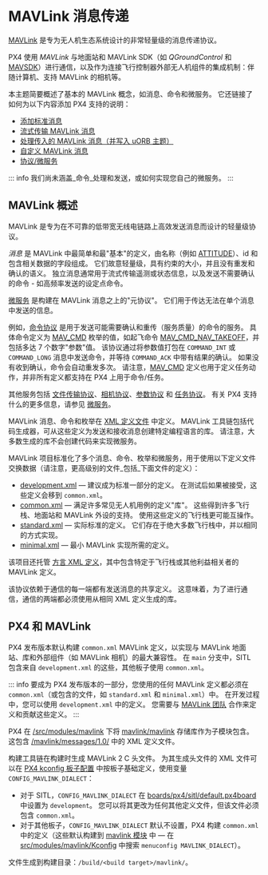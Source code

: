 # MAVLink 消息传递

[MAVLink](https://mavlink.io/en/) 是专为无人机生态系统设计的非常轻量级的消息传递协议。

PX4 使用 _MAVLink_ 与地面站和 MAVLink SDK（如 _QGroundControl_ 和 [MAVSDK](https://mavsdk.mavlink.io/)）进行通信，以及作为连接飞行控制器外部无人机组件的集成机制：伴随计算机、支持 MAVLink 的相机等。

本主题简要概述了基本的 MAVLink 概念，如消息、命令和微服务。
它还链接了如何为以下内容添加 PX4 支持的说明：

- [添加标准消息](../mavlink/adding_messages.md)
- [流式传输 MAVLink 消息](../mavlink/streaming_messages.md)
- [处理传入的 MAVLink 消息（并写入 uORB 主题）](../mavlink/receiving_messages.md)
- [自定义 MAVLink 消息](../mavlink/custom_messages.md)
- [协议/微服务](../mavlink/protocols.md)

::: info
我们尚未涵盖_命令_处理和发送，或如何实现您自己的微服务。
:::

## MAVLink 概述

MAVLink 是专为在不可靠的低带宽无线电链路上高效发送消息而设计的轻量级协议。

_消息_ 是 MAVLink 中最简单和最"基本"的定义，由名称（例如 [ATTITUDE](https://mavlink.io/en/messages/common.html#ATTITUDE)）、id 和包含相关数据的字段组成。
它们故意轻量级，具有约束的大小，并且没有重发和确认的语义。
独立消息通常用于流式传输遥测或状态信息，以及发送不需要确认的命令 - 如高频率发送的设定点命令。

[微服务](../mavlink/protocols.md) 是构建在 MAVLink 消息之上的"元协议"。
它们用于传达无法在单个消息中发送的信息。

例如，[命令协议](https://mavlink.io/en/services/command.html) 是用于发送可能需要确认和重传（服务质量）的命令的服务。
具体命令定义为 [MAV_CMD](https://mavlink.io/en/messages/common.html#mav_commands) 枚举的值，如起飞命令 [MAV_CMD_NAV_TAKEOFF](https://mavlink.io/en/messages/common.html#MAV_CMD_NAV_TAKEOFF)，并包括多达 7 个数字"参数"值。
该协议通过将参数值打包在 `COMMAND_INT` 或 `COMMAND_LONG` 消息中发送命令，并等待 `COMMAND_ACK` 中带有结果的确认。
如果没有收到确认，命令会自动重发多次。
请注意，[MAV_CMD](https://mavlink.io/en/messages/common.html#mav_commands) 定义也用于定义任务动作，并非所有定义都支持在 PX4 上用于命令/任务。

其他服务包括 [文件传输协议](https://mavlink.io/en/services/ftp.html)、[相机协议](https://mavlink.io/en/services/camera.html)、[参数协议](https://mavlink.io/en/services/parameter.html) 和 [任务协议](https://mavlink.io/en/services/mission.html)。
有关 PX4 支持什么的更多信息，请参见 [微服务](../mavlink/protocols.md)。

MAVLink 消息、命令和枚举在 [XML 定义文件](https://mavlink.io/en/guide/define_xml_element.html) 中定义。
MAVLink 工具链包括代码生成器，可从这些定义为发送和接收消息创建特定编程语言的库。
请注意，大多数生成的库不会创建代码来实现微服务。

MAVLink 项目标准化了多个消息、命令、枚举和微服务，用于使用以下定义文件交换数据（请注意，更高级别的文件_包括_下面文件的定义）：

- [development.xml](https://mavlink.io/en/messages/development.html) — 建议成为标准一部分的定义。
  在测试后如果被接受，这些定义会移到 `common.xml`。
- [common.xml](https://mavlink.io/en/messages/common.html) — 满足许多常见无人机用例的定义"库"。
  这些得到许多飞行栈、地面站和 MAVLink 外设的支持。
  使用这些定义的飞行栈更可能互操作。
- [standard.xml](https://mavlink.io/en/messages/standard.html) — 实际标准的定义。
  它们存在于绝大多数飞行栈中，并以相同的方式实现。
- [minimal.xml](https://mavlink.io/en/messages/minimal.html) — 最小 MAVLink 实现所需的定义。

该项目还托管 [方言 XML 定义](https://mavlink.io/en/messages/#dialects)，其中包含特定于飞行栈或其他利益相关者的 MAVLink 定义。

该协议依赖于通信的每一端都有发送消息的共享定义。
这意味着，为了进行通信，通信的两端都必须使用从相同 XML 定义生成的库。

<!--
The messages are sent over-the-wire in the "payload" of a [MAVLink packet](https://mavlink.io/en/guide/serialization.html#mavlink2_packet_format).
In order to reduce the amount of information that must be sent, the packet does not include the message metadata, such as what fields are in the message and so on.
Instead, the fields are serialized in a predefined order based on data size and XML definition order, and MAVLink relies on each end of the communication having a shared definition of what messages are being sent.
The shared identity of the message is conveyed by the message id, along with a CRC ("`CRC_EXTRA`") that uniquely identifies the message based on its name and id, and the field names and types.
The receiving end of the communication will discard any packet for which the message id and the `CRC_EXTRA` do not match.
-->

## PX4 和 MAVLink

PX4 发布版本默认构建 `common.xml` MAVLink 定义，以实现与 MAVLink 地面站、库和外部组件（如 MAVLink 相机）的最大兼容性。
在 `main` 分支中，SITL 包含来自 `development.xml` 的这些，其他板子使用 `common.xml`。

::: info
要成为 PX4 发布版本的一部分，您使用的任何 MAVLink 定义都必须在 `common.xml`（或包含的文件，如 `standard.xml` 和 `minimal.xml`）中。
在开发过程中，您可以使用 `development.xml` 中的定义。
您需要与 [MAVLink 团队](https://mavlink.io/en/contributing/contributing.html) 合作来定义和贡献这些定义。
:::

PX4 在 [/src/modules/mavlink](https://github.com/PX4/PX4-Autopilot/tree/main/src/modules/mavlink) 下将 [mavlink/mavlink](https://github.com/mavlink/mavlink) 存储库作为子模块包含。
这包含 [/mavlink/messages/1.0/](https://github.com/mavlink/mavlink/blob/master/message_definitions/v1.0/) 中的 XML 定义文件。

构建工具链在构建时生成 MAVLink 2 C 头文件。
为其生成头文件的 XML 文件可以在 [PX4 kconfig 板子配置](../hardware/porting_guide_config.md#px4-board-configuration-kconfig) 中按板子基础定义，使用变量 `CONFIG_MAVLINK_DIALECT`：

- 对于 SITL，`CONFIG_MAVLINK_DIALECT` 在 [boards/px4/sitl/default.px4board](https://github.com/PX4/PX4-Autopilot/blob/main/boards/px4/sitl/default.px4board#L36) 中设置为 `development`。
  您可以将其更改为任何其他定义文件，但该文件必须包含 `common.xml`。
- 对于其他板子，`CONFIG_MAVLINK_DIALECT` 默认不设置，PX4 构建 `common.xml` 中的定义（这些默认构建到 [mavlink 模块](../modules/modules_communication.md#mavlink) 中 — 在 [src/modules/mavlink/Kconfig](https://github.com/PX4/PX4-Autopilot/blob/main/src/modules/mavlink/Kconfig#L10) 中搜索 `menuconfig MAVLINK_DIALECT`）。

文件生成到构建目录：`/build/<build target>/mavlink/`。
